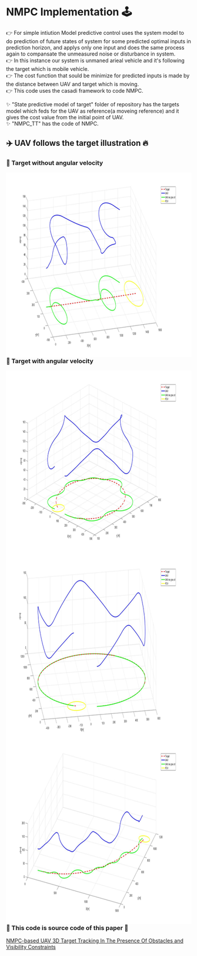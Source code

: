 # NMPC Implementation 🕹️     

👉 For simple intiution Model predictive control uses the system model to do prediction of future states of system for some predicted optimal inputs in prediction horizon, and applys only one input and does the same process again to compansate the unmeasured noise or disturbance in system.      
👉 In this instance our system is unmaned arieal vehicle and it's following the target which is mobile vehicle.       
👉 The cost function that sould be minimize for predicted inputs is made by the distance between UAV and target which is moving.   
👉 This code uses the casadi framework to code NMPC.

✨ "State predictive model of target" folder of repository has the targets model which feds for the UAV as reference(a moveing reference) and it gives the cost value from the initial point of UAV.      
✨ "NMPC_TT" has the code of NMPC.      

## ✈️ UAV follows the target illustration 🔥      

### 📌 Target without angular velocity             
<img align="left" height="500" width="700" src="https://github.com/devsonni/MPC-Implementation/blob/main/gif/TargetTrack6.jpg">     

### 📌 Target with angular velocity                       
<img align="left" height="500" width="700" src="https://github.com/devsonni/MPC-Implementation/blob/main/gif/TargetTrack4.jpg">          
<img align="right" height="500" width="700" src="https://github.com/devsonni/MPC-Implementation/blob/main/gif/TargetTrack5.jpg">        
<img align="left" height="500" width="700" src="https://github.com/devsonni/MPC-Implementation/blob/main/gif/TargetTrack3.jpg">                 

### 🔗 This code is source code of this paper 📝        
[NMPC-based UAV 3D Target Tracking In The Presence Of Obstacles and Visibility Constraints](https://ieeexplore.ieee.org/document/9476710)
